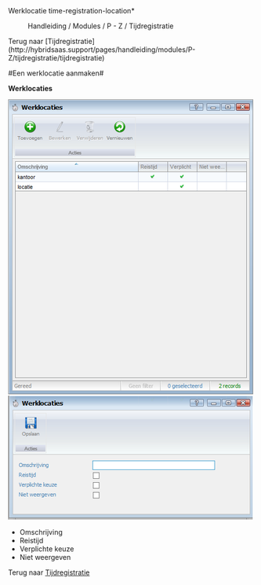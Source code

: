 <properties>
	<page>
		<title>Werklocatie</title>
		<description>Werklocatie</description>
		<context>time-registration-location*</context>
	</page>
	<menu>
		<position>Handleiding / Modules / P - Z / Tijdregistratie</position>
		<title>Werklocatie</title>
	</menu>
</properties>
Terug naar [Tijdregistratie](http://hybridsaas.support/pages/handleiding/modules/P-Z/tijdregistratie/tijdregistratie)

#Een werklocatie aanmaken#


**Werklocaties**

![](images/werklocatie.jpg)
![](images/werklocatie-nieuw.jpg)
 
- Omschrijving
- Reistijd
- Verplichte keuze
- Niet weergeven

Terug naar [Tijdregistratie](http://hybridsaas.support/pages/handleiding/modules/P-Z/tijdregistratie/tijdregistratie)